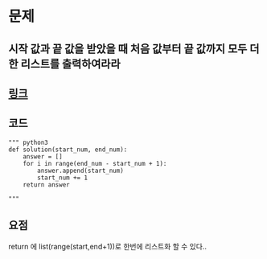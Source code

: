 # 문제 
## 시작 값과 끝 값을 받았을 때 처음 값부터 끝 값까지 모두 더한 리스트를 출력하여라라
## [링크](https://school.programmers.co.kr/learn/courses/30/lessons/181920)
## 코드
    """ python3
    def solution(start_num, end_num):
        answer = []
        for i in range(end_num - start_num + 1):
            answer.append(start_num)
            start_num += 1
        return answer

    """
## 요점
return 에 list(range(start,end+1))로 한번에 리스트화 할 수 있다..